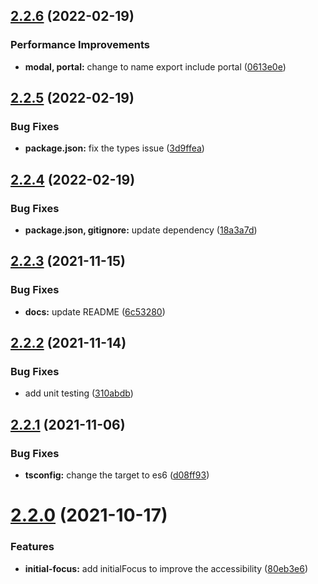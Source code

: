 ## [2.2.6](https://github.com/AliKdhim87/pretty-modal/compare/v2.2.5...v2.2.6) (2022-02-19)

### Performance Improvements

- **modal, portal:** change to name export include portal ([0613e0e](https://github.com/AliKdhim87/pretty-modal/commit/0613e0ed5ef206d431267c9569e97128d273b4d6))

## [2.2.5](https://github.com/AliKdhim87/pretty-modal/compare/v2.2.4...v2.2.5) (2022-02-19)

### Bug Fixes

- **package.json:** fix the types issue ([3d9ffea](https://github.com/AliKdhim87/pretty-modal/commit/3d9ffea0dfec3f1776bdea67ce374c7e32518795))

## [2.2.4](https://github.com/AliKdhim87/pretty-modal/compare/v2.2.3...v2.2.4) (2022-02-19)

### Bug Fixes

- **package.json, gitignore:** update dependency ([18a3a7d](https://github.com/AliKdhim87/pretty-modal/commit/18a3a7df99385149476ff9b99e8d62bca68b202f))

## [2.2.3](https://github.com/AliKdhim87/pretty-modal/compare/v2.2.2...v2.2.3) (2021-11-15)

### Bug Fixes

- **docs:** update README ([6c53280](https://github.com/AliKdhim87/pretty-modal/commit/6c5328033b3865cba8147c9d3cab2d2e65dd7fc3))

## [2.2.2](https://github.com/AliKdhim87/pretty-modal/compare/v2.2.1...v2.2.2) (2021-11-14)

### Bug Fixes

- add unit testing ([310abdb](https://github.com/AliKdhim87/pretty-modal/commit/310abdb618a080003c5574af94eb9d2c4344efeb))

## [2.2.1](https://github.com/AliKdhim87/pretty-modal/compare/v2.2.0...v2.2.1) (2021-11-06)

### Bug Fixes

- **tsconfig:** change the target to es6 ([d08ff93](https://github.com/AliKdhim87/pretty-modal/commit/d08ff93bc7e2759b1c747427d885fa0697140050))

# [2.2.0](https://github.com/AliKdhim87/pretty-modal/compare/v2.1.2...v2.2.0) (2021-10-17)

### Features

- **initial-focus:** add initialFocus to improve the accessibility ([80eb3e6](https://github.com/AliKdhim87/pretty-modal/commit/80eb3e6a08bc80a437bdd24beda2446080ea36c0))
